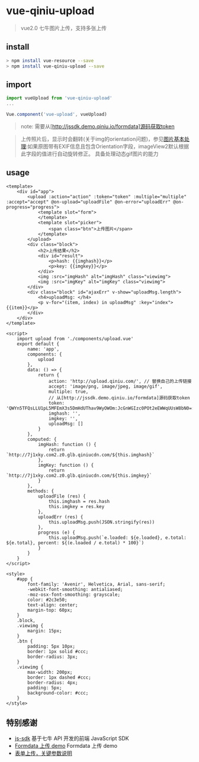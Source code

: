 vue-qiniu-upload
================

> vue2.0 七牛图片上传，支持多张上传

install
-------

```sh
> npm install vue-resource --save
> npm install vue-qiniu-upload --save
```

import
------

```js
import vueUpload from 'vue-qiniu-upload'
...

Vue.component('vue-upload', vueUpload)
```

> note: 需要从[http://jssdk.demo.qiniu.io/formdata]源码获取token

>上传照片后，显示时会翻转(关于img的orientation问题)，参见[图片基本处理](https://developer.qiniu.com/dora/manual/1279/basic-processing-images-imageview2):如果原图带有EXIF信息且包含Orientation字段，imageView2默认根据此字段的值进行自动旋转修正。 具备处理动态gif图片的能力

usage
-----

```vue
<template>
    <div id="app">
        <upload :action="action" :token="token" :multiple="multiple" :accept="accept" @on-upload="uploadFile" @on-error="uploadErr" @on-progress="progress">
            <template slot="form">
            </template>
            <template slot="picker">
                <span class="btn">上传图片</span>
            </template>
        </upload>
        <div class="block">
            <h2>上传结果</h2>
            <div id="result">
                <p>hash: {{imghash}}</p>
                <p>key: {{imgkey}}</p>
            </div>
            <img :src="imgHash" alt="imgHash" class="viewimg">
            <img :src="imgKey" alt="imgKey" class="viewimg">
        </div>
        <div class="block" id="ajaxErr" v-show="uploadMsg.length">
            <h4>uploadMsg: </h4>
            <p v-for="(item, index) in uploadMsg" :key="index">{{item}}</p>
        </div>
    </div>
</template>

<script>
    import upload from './components/upload.vue'
    export default {
        name: 'app',
        components: {
            upload
        },
        data: () => {
            return {
                action: 'http://upload.qiniu.com/', // 替换自己的上传链接
                accept: 'image/png, image/jpeg, image/gif',
                multiple: true,
                // 从[http://jssdk.demo.qiniu.io/formdata]源码获取token
                token: 'QWYn5TFQsLLU1pL5MFEmX3s5DmHdUThav9WyOWOm:JcGnWGIzc0POt2eEWWqUUsW8bN0=:eyJkZWxldGVBZnRlckRheXMiOjcsInNjb3BlIjoianNzZGsiLCJkZWFkbGluZSI6MTUwMjc5MTczMX0=',
                imghash: '',
                imgkey: '',
                uploadMsg: []
            }
        },
        computed: {
            imgHash: function () {
                return `http://7j1xky.com2.z0.glb.qiniucdn.com/${this.imghash}`
            },
            imgKey: function () {
                return `http://7j1xky.com2.z0.glb.qiniucdn.com/${this.imgkey}`
            }
        },
        methods: {
            uploadFile (res) {
                this.imghash = res.hash
                this.imgkey = res.key
            },
            uploadErr (res) {
                this.uploadMsg.push(JSON.stringify(res))
            },
            progress (e) {
                this.uploadMsg.push(`e.loaded: ${e.loaded}, e.total: ${e.total}, percent: ${(e.loaded / e.total) * 100}`)
            }
        }
    }
</script>

<style>
    #app {
        font-family: 'Avenir', Helvetica, Arial, sans-serif;
        -webkit-font-smoothing: antialiased;
        -moz-osx-font-smoothing: grayscale;
        color: #2c3e50;
        text-align: center;
        margin-top: 60px;
    }
    .block,
    .viewimg {
        margin: 15px;
    }
    .btn {
        padding: 5px 10px;
        border: 1px solid #ccc;
        border-radius: 3px;
    }
    .viewimg {
        max-width: 200px;
        border: 1px dashed #ccc;
        border-radius: 4px;
        padding: 5px;
        background-color: #ccc;
    }
</style>
```

特别感谢
--------

-	[js-sdk](https://github.com/qiniu/js-sdk/#概述) 基于七牛 API 开发的前端 JavaScript SDK
-	[Formdata 上传 demo](http://jssdk.demo.qiniu.io/formdata) Formdata 上传 demo
-	[表单上传，关键参数说明](https://developer.qiniu.com/kodo/manual/1272/form-upload)
